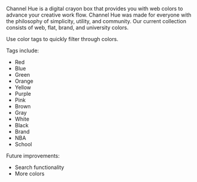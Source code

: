 Channel Hue is a digital crayon box that provides you with web colors to advance your creative work flow. Channel Hue was made for everyone with the philosophy of simplicity, utility, and community. Our current collection consists of web, flat, brand, and university colors.

Use color tags to quickly filter through colors.

Tags include:
- Red
- Blue
- Green
- Orange
- Yellow
- Purple
- Pink
- Brown
- Gray
- White
- Black
- Brand
- NBA
- School

Future improvements: 
- Search functionality
- More colors
